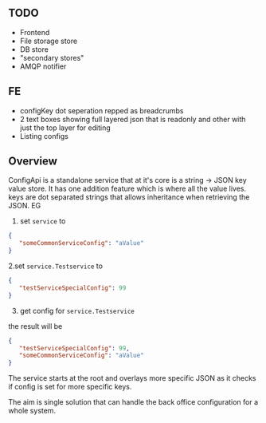 ## TODO

- Frontend
- File storage store
- DB store
- "secondary stores"
- AMQP notifier


## FE
- configKey dot seperation repped as breadcrumbs
- 2 text boxes showing full layered json that is readonly and other with just the top layer for editing
- Listing configs

## Overview

ConfigApi is a standalone service that at it's core is a string -> JSON key value store. It has one addition feature which is where all the value lives. keys are dot separated strings that allows inheritance when retrieving the JSON. EG

1. set `service` to
```JSON
{
   "someCommonServiceConfig": "aValue"
}
```
2.set `service.Testservice` to
```JSON
{
   "testServiceSpecialConfig": 99
}
```

3. get config for `service.Testservice`

the result will be 
```JSON
{
   "testServiceSpecialConfig": 99,
   "someCommonServiceConfig": "aValue"
}
```

The service starts at the root and overlays more specific JSON as it checks if config is set for more specific keys.

The aim is single solution that can handle the back office configuration for a whole system. 